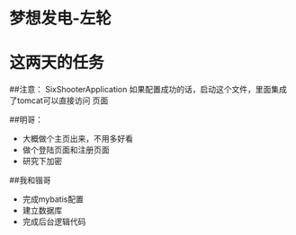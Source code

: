 # 梦想发电-左轮
# 这两天的任务

##注意：
SixShooterApplication 如果配置成功的话，启动这个文件，里面集成了tomcat可以直接访问
页面

##明哥：
* 大概做个主页出来，不用多好看
* 做个登陆页面和注册页面
* 研究下加密

##我和锴哥
* 完成mybatis配置
* 建立数据库
* 完成后台逻辑代码
